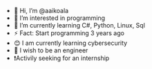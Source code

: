 - 👋 Hi, I’m @aaikoala
- 👀 I’m interested in programming
- 🌱 I’m currently learning C#, Python, Linux, Sql
- ⚡ Fact: Start programming 3 years ago
- 😊 I am currently learning cybersecurity
- 🎯 I wish to be an engineer
- ❗Activily seeking for an internship
